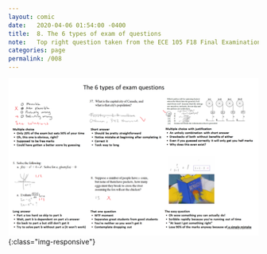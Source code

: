 ```yaml
---
layout: comic
date:   2020-04-06 01:54:00 -0400
title:  8. The 6 types of exam of questions
note:   Top right question taken from the ECE 105 F18 Final Examination. Hopefully I answered that correctly. For the bottom centre, I got the question and answer from PHD Comics\: http://phdcomics.com/comics/archive.php?comicid=993. For the bottom right, I would like to thank u/swegmesterflex for the meme.
categories: page
permalink: /008
---
```

![PAGE 008](/pages/008.png){:class="img-responsive"}
